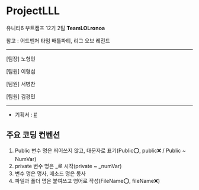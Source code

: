 # ProjectLLL
유니티6 부트캠프 12기 2팀 **TeamLOLronoa**

참고 : 어드벤처 타임 배틀파티, 리그 오브 레전드

---
[팀장] 노형민

[팀원] 이형섭

[팀원] 서병찬

[팀원] 김경민

---
* 기획서 : [#](https://docs.google.com/document/d/1Ngr8-0ZfCslvwFVuVeaGYnyTzzbXi3fjfOGeicOP2jo/edit?usp=sharing)

## 주요 코딩 컨벤션
1. Public 변수 명은 띄어쓰지 않고, 대문자로 표기(Public⭕, public❌ / Public ~ NumVar)
2. private 변수 명은 _로 시작(private ~ _numVar)
3. 변수 명은 명사, 메소드 명은 동사
4. 파일과 폴더 명은 붙여쓰고 영어로 작성(FileName⭕, fileName❌)
